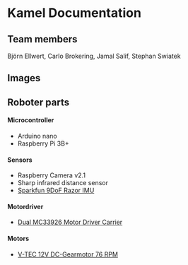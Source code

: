 # Kamel Documentation

## Team members 

Björn Ellwert, 
Carlo Brokering, 
Jamal Salif, 
Stephan Swiatek

## Images

## Roboter parts

#### Microcontroller

* Arduino nano 
* Raspberry Pi 3B+

#### Sensors
* Raspberry Camera v2.1
* Sharp infrared distance sensor
* [Sparkfun 9DoF Razor IMU](https://www.sparkfun.com/products/14001)

#### Motordriver
* [Dual MC33926 Motor Driver Carrier](https://www.pololu.com/product/1213)

#### Motors

* [V-TEC 12V DC-Gearmotor 76 RPM](https://eckstein-shop.de/V-TEC-12V-Mini-37D-DC-Motor-Gleichstrom-Getriebe-Motor-Stirnradgetriebe-76-RPM)
